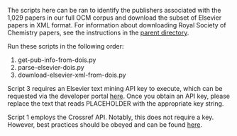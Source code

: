 The scripts here can be ran to identify the publishers associated with the 1,029 papers in our full OCM corpus and download the subset of Elsevier papers in XML format. For information about downloading Royal Society of Chemistry papers, see the instructions in the [parent directory](https://github.com/benjww/text_mining_prep/tree/main/download_papers/). 

Run these scripts in the following order:

1. get-pub-info-from-dois.py
2. parse-elsevier-dois.py
3. download-elsevier-xml-from-dois.py

Script 3 requires an Elsevier text mining API key to execute, which can be requested via the developer portal [here](https://dev.elsevier.com/). Once you obtain an API key, please replace the text that reads PLACEHOLDER with the appropriate key string. 

Script 1 employs the Crossref API. Notably, this does not require a key. However, best practices should be obeyed and can be found [here](https://www.crossref.org/documentation/retrieve-metadata/rest-api/tips-for-using-the-crossref-rest-api/).

